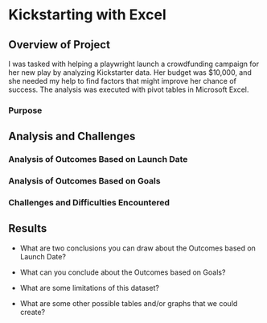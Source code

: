 # Kickstarting with Excel

## Overview of Project
I was tasked with helping a playwright launch a crowdfunding campaign for her new play by analyzing Kickstarter data. Her budget was $10,000, and she needed my help to find factors that might improve her chance of success. The analysis was executed with pivot tables in Microsoft Excel.

### Purpose

## Analysis and Challenges

### Analysis of Outcomes Based on Launch Date

### Analysis of Outcomes Based on Goals

### Challenges and Difficulties Encountered

## Results

- What are two conclusions you can draw about the Outcomes based on Launch Date?

- What can you conclude about the Outcomes based on Goals?

- What are some limitations of this dataset?

- What are some other possible tables and/or graphs that we could create?
